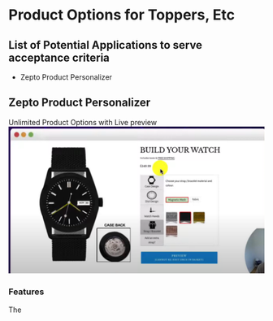 # Product Options for Toppers, Etc

## List of Potential Applications to serve acceptance criteria
- Zepto Product Personalizer

## Zepto Product Personalizer
Unlimited Product Options with Live preview
![Zepto](./assets/zepto.png)

### Features 
The 
